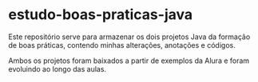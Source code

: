 # estudo-boas-praticas-java

Este repositório serve para armazenar os dois projetos Java da formação de boas práticas, contendo minhas alterações, anotações e códigos.

Ambos os projetos foram baixados a partir de exemplos da Alura e foram evoluindo ao longo das aulas.
